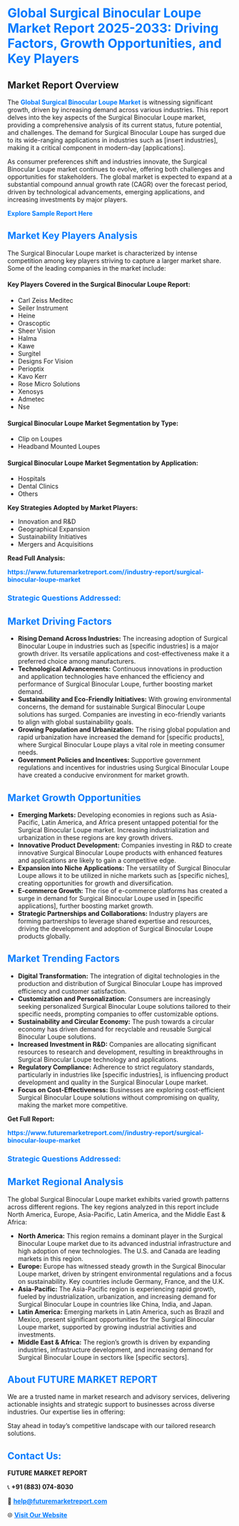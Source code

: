 <h1 style="color: #007BFF;">Global Surgical Binocular Loupe Market Report 2025-2033: Driving Factors, Growth Opportunities, and Key Players</h1>

<section id="overview">
<h2>Market Report Overview</h2>
<p>The <a href="https://www.futuremarketreport.com//industry-report/surgical-binocular-loupe-market" style="color: #007BFF; text-decoration: none;"><strong>Global Surgical Binocular Loupe Market</strong></a> is witnessing significant growth, driven by increasing demand across various industries. This report delves into the key aspects of the Surgical Binocular Loupe market, providing a comprehensive analysis of its current status, future potential, and challenges. The demand for Surgical Binocular Loupe has surged due to its wide-ranging applications in industries such as [insert industries], making it a critical component in modern-day [applications].</p>
<p>As consumer preferences shift and industries innovate, the Surgical Binocular Loupe market continues to evolve, offering both challenges and opportunities for stakeholders. The global market is expected to expand at a substantial compound annual growth rate (CAGR) over the forecast period, driven by technological advancements, emerging applications, and increasing investments by major players.</p>
</section>

<section id="overview">
<p><a href="https://www.futuremarketreport.com//request-sample/reportId=79192" style="color: #007BFF; text-decoration: none;"><strong>Explore Sample Report Here</strong></a></p>
</section>

<section id="key-players">
<h2 style="color: #007BFF;">Market Key Players Analysis</h2>
<p>The Surgical Binocular Loupe market is characterized by intense competition among key players striving to capture a larger market share. Some of the leading companies in the market include:</p>
<h4>Key Players Covered in the Surgical Binocular Loupe Report:</h4>
<ul><li>Carl Zeiss Meditec</li><li>Seiler Instrument</li><li>Heine</li><li>Orascoptic</li><li>Sheer Vision</li><li>Halma</li><li>Kawe</li><li>Surgitel</li><li>Designs For Vision</li><li>Perioptix</li><li>Kavo Kerr</li><li>Rose Micro Solutions</li><li>Xenosys</li><li>Admetec</li><li>Nse</li></ul>
<h4>Surgical Binocular Loupe Market Segmentation by Type:</h4>
<ul><li>Clip on Loupes</li><li>Headband Mounted Loupes</li></ul>

<h4>Surgical Binocular Loupe Market Segmentation by Application:</h4>
<ul><li>Hospitals</li><li>Dental Clinics</li><li>Others</li></ul>
<p><strong>Key Strategies Adopted by Market Players:</strong></p>
<ul>
<li>Innovation and R&D</li>
<li>Geographical Expansion</li>
<li>Sustainability Initiatives</li>
<li>Mergers and Acquisitions</li>
</ul>
</section>

<section>
<p><strong>Read Full Analysis: </strong></p><a href="https://www.futuremarketreport.com//industry-report/surgical-binocular-loupe-market" style="color: #007BFF; text-decoration: none;"><strong>https://www.futuremarketreport.com//industry-report/surgical-binocular-loupe-market</strong></a>
<h3 style="color: #007BFF;">Strategic Questions Addressed:</h3>
</section>

<section id="driving-factors">
<h2 style="color: #007BFF;">Market Driving Factors</h2>
<ul>
<li><strong>Rising Demand Across Industries:</strong> The increasing adoption of Surgical Binocular Loupe in industries such as [specific industries] is a major growth driver. Its versatile applications and cost-effectiveness make it a preferred choice among manufacturers.</li>
<li><strong>Technological Advancements:</strong> Continuous innovations in production and application technologies have enhanced the efficiency and performance of Surgical Binocular Loupe, further boosting market demand.</li>
<li><strong>Sustainability and Eco-Friendly Initiatives:</strong> With growing environmental concerns, the demand for sustainable Surgical Binocular Loupe solutions has surged. Companies are investing in eco-friendly variants to align with global sustainability goals.</li>
<li><strong>Growing Population and Urbanization:</strong> The rising global population and rapid urbanization have increased the demand for [specific products], where Surgical Binocular Loupe plays a vital role in meeting consumer needs.</li>
<li><strong>Government Policies and Incentives:</strong> Supportive government regulations and incentives for industries using Surgical Binocular Loupe have created a conducive environment for market growth.</li>
</ul>
</section>

<section id="growth-opportunities">
<h2 style="color: #007BFF;">Market Growth Opportunities</h2>
<ul>
<li><strong>Emerging Markets:</strong> Developing economies in regions such as Asia-Pacific, Latin America, and Africa present untapped potential for the Surgical Binocular Loupe market. Increasing industrialization and urbanization in these regions are key growth drivers.</li>
<li><strong>Innovative Product Development:</strong> Companies investing in R&D to create innovative Surgical Binocular Loupe products with enhanced features and applications are likely to gain a competitive edge.</li>
<li><strong>Expansion into Niche Applications:</strong> The versatility of Surgical Binocular Loupe allows it to be utilized in niche markets such as [specific niches], creating opportunities for growth and diversification.</li>
<li><strong>E-commerce Growth:</strong> The rise of e-commerce platforms has created a surge in demand for Surgical Binocular Loupe used in [specific applications], further boosting market growth.</li>
<li><strong>Strategic Partnerships and Collaborations:</strong> Industry players are forming partnerships to leverage shared expertise and resources, driving the development and adoption of Surgical Binocular Loupe products globally.</li>
</ul>
</section>

<section id="trending-factors">
<h2 style="color: #007BFF;">Market Trending Factors</h2>
<ul>
<li><strong>Digital Transformation:</strong> The integration of digital technologies in the production and distribution of Surgical Binocular Loupe has improved efficiency and customer satisfaction.</li>
<li><strong>Customization and Personalization:</strong> Consumers are increasingly seeking personalized Surgical Binocular Loupe solutions tailored to their specific needs, prompting companies to offer customizable options.</li>
<li><strong>Sustainability and Circular Economy:</strong> The push towards a circular economy has driven demand for recyclable and reusable Surgical Binocular Loupe solutions.</li>
<li><strong>Increased Investment in R&D:</strong> Companies are allocating significant resources to research and development, resulting in breakthroughs in Surgical Binocular Loupe technology and applications.</li>
<li><strong>Regulatory Compliance:</strong> Adherence to strict regulatory standards, particularly in industries like [specific industries], is influencing product development and quality in the Surgical Binocular Loupe market.</li>
<li><strong>Focus on Cost-Effectiveness:</strong> Businesses are exploring cost-efficient Surgical Binocular Loupe solutions without compromising on quality, making the market more competitive.</li>
</ul>
</section>

<section>
<p><strong>Get Full Report: </strong></p><a href="https://www.futuremarketreport.com//industry-report/surgical-binocular-loupe-market" style="color: #007BFF; text-decoration: none;"><strong>https://www.futuremarketreport.com//industry-report/surgical-binocular-loupe-market</strong></a>
<h3 style="color: #007BFF;">Strategic Questions Addressed:</h3>
</section>


<section id="regional-analysis">
<h2 style="color: #007BFF;">Market Regional Analysis</h2>
<p>The global Surgical Binocular Loupe market exhibits varied growth patterns across different regions. The key regions analyzed in this report include North America, Europe, Asia-Pacific, Latin America, and the Middle East & Africa:</p>
<ul>
<li><strong>North America:</strong> This region remains a dominant player in the Surgical Binocular Loupe market due to its advanced industrial infrastructure and high adoption of new technologies. The U.S. and Canada are leading markets in this region.</li>
<li><strong>Europe:</strong> Europe has witnessed steady growth in the Surgical Binocular Loupe market, driven by stringent environmental regulations and a focus on sustainability. Key countries include Germany, France, and the U.K.</li>
<li><strong>Asia-Pacific:</strong> The Asia-Pacific region is experiencing rapid growth, fueled by industrialization, urbanization, and increasing demand for Surgical Binocular Loupe in countries like China, India, and Japan.</li>
<li><strong>Latin America:</strong> Emerging markets in Latin America, such as Brazil and Mexico, present significant opportunities for the Surgical Binocular Loupe market, supported by growing industrial activities and investments.</li>
<li><strong>Middle East & Africa:</strong> The region’s growth is driven by expanding industries, infrastructure development, and increasing demand for Surgical Binocular Loupe in sectors like [specific sectors].</li>
</ul>
</section>

<footer>
<h2 style="color: #007BFF;">About FUTURE MARKET REPORT</h2>
<p>We are a trusted name in market research and advisory services, delivering actionable insights and strategic support to businesses across diverse industries. Our expertise lies in offering:</p>

<p>Stay ahead in today’s competitive landscape with our tailored research solutions.</p>

<h2 style="color: #007BFF;">Contact Us:</h2>
<p><strong>FUTURE MARKET REPORT</strong></p>
<p>📞 <strong>+91 (883) 074-8030</strong></p>
<p>📧 <strong><a href="mailto:help@futuremarketreport.com" style="color: #007BFF;">help@futuremarketreport.com</a></strong></p>
<p>🌐 <strong><a href="https://www.futuremarketreport.com/" style="color: #007BFF;">Visit Our Website</a></strong></p>
</footer>